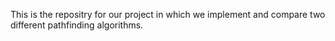 This is the repositry for our project in which we implement and compare two different pathfinding algorithms.

